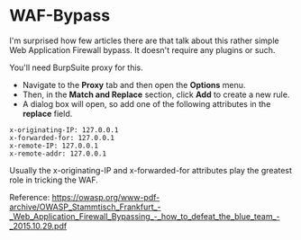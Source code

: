 

# WAF-Bypass

I'm surprised how few articles there are that talk about this rather simple Web Application Firewall bypass. It doesn't require any plugins or such.

You'll need BurpSuite proxy for this.

* Navigate to the **Proxy** tab and then open the **Options** menu.
* Then, in the **Match and Replace** section, click **Add** to create a new rule.
* A dialog box will open, so add one of the following attributes in the **replace** field.
```
x-originating-IP: 127.0.0.1
x-forwarded-for: 127.0.0.1
x-remote-IP: 127.0.0.1
x-remote-addr: 127.0.0.1
```
Usually the x-originating-IP and x-forwarded-for attributes play the greatest role in tricking the WAF.

Reference: https://owasp.org/www-pdf-archive/OWASP_Stammtisch_Frankfurt_-_Web_Application_Firewall_Bypassing_-_how_to_defeat_the_blue_team_-_2015.10.29.pdf
